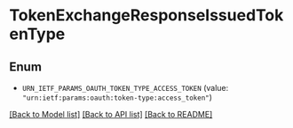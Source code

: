 # TokenExchangeResponseIssuedTokenType

## Enum


* `URN_IETF_PARAMS_OAUTH_TOKEN_TYPE_ACCESS_TOKEN` (value: `"urn:ietf:params:oauth:token-type:access_token"`)


[[Back to Model list]](../README.md#documentation-for-models) [[Back to API list]](../README.md#documentation-for-api-endpoints) [[Back to README]](../README.md)



